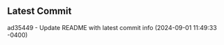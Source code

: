 
## Latest Commit
ad35449 - Update README with latest commit info (2024-09-01 11:49:33 -0400) <Yunxi-Zhou>
